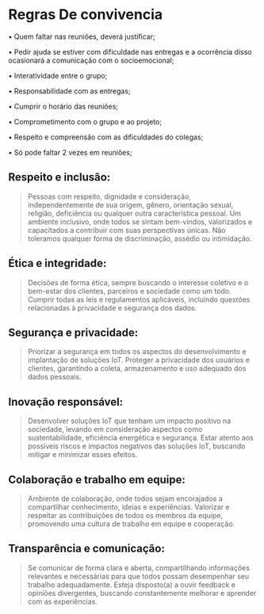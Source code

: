 # Regras De convivencia
• Quem faltar nas reuniões, deverá justificar;

• Pedir ajuda se estiver com dificuldade nas entregas e a ocorrência disso ocasionará a comunicação com o socioemocional;

• Interatividade entre o grupo;

• Responsabilidade com as entregas;

• Cumprir o horário das reuniões;

• Comprometimento com o grupo e ao projeto;

• Respeito e compreensão com as dificuldades do colegas;

• Só pode faltar 2 vezes em reuniões;

## Respeito e inclusão:

> Pessoas com respeito, dignidade e consideração, independentemente de sua origem, gênero, orientação sexual, religião, deficiência ou qualquer outra característica pessoal.
Um ambiente inclusivo, onde todos se sintam bem-vindos, valorizados e capacitados a contribuir com suas perspectivas únicas.
Não toleramos qualquer forma de discriminação, assédio ou intimidação.

## Ética e integridade:
> Decisões de forma ética, sempre buscando o interesse coletivo e o bem-estar dos clientes, parceiros e sociedade como um todo.
Cumprir todas as leis e regulamentos aplicáveis, incluindo questões relacionadas à privacidade e segurança dos dados.

## Segurança e privacidade:

> Priorizar a segurança em todos os aspectos do desenvolvimento e implantação de soluções IoT.
Proteger a privacidade dos usuários e clientes, garantindo a coleta, armazenamento e uso adequado dos dados pessoais.

## Inovação responsável:

> Desenvolver soluções IoT que tenham um impacto positivo na sociedade, levando em consideração aspectos como sustentabilidade, eficiência energética e segurança.
Estar atento aos possíveis riscos e impactos negativos das soluções IoT, buscando mitigar e minimizar esses efeitos.

## Colaboração e trabalho em equipe:
> Ambiente de colaboração, onde todos sejam encorajados a compartilhar conhecimento, ideias e experiências.
Valorizar e respeitar as contribuições de todos os membros da equipe, promovendo uma cultura de trabalho em equipe e cooperação.

## Transparência e comunicação:
> Se comunicar de forma clara e aberta, compartilhando informações relevantes e necessárias para que todos possam desempenhar seu trabalho adequadamente.
Esteja disposto(a) a ouvir feedback e opiniões divergentes, buscando constantemente melhorar e aprender com as experiências.
